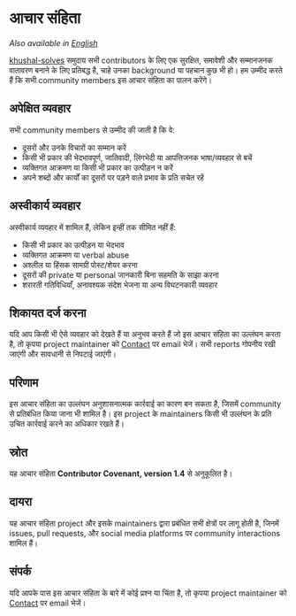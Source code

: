 # आचार संहिता

_Also available in [English](CODE_OF_CONDUCT.md)_


[khushal-solves](https://github.com/khushal-solves/) समुदाय सभी contributors के लिए एक सुरक्षित, समावेशी और सम्मानजनक वातावरण बनाने के लिए प्रतिबद्ध है, चाहे उनका background या पहचान कुछ भी हो। हम उम्मीद करते हैं कि सभी community members इस आचार संहिता का पालन करेंगे।

## अपेक्षित व्यवहार

सभी community members से उम्मीद की जाती है कि वे:

* दूसरों और उनके विचारों का सम्मान करें  
* किसी भी प्रकार की भेदभावपूर्ण, जातिवादी, लिंगभेदी या आपत्तिजनक भाषा/व्यवहार से बचें  
* व्यक्तिगत आक्रमण या किसी भी प्रकार का उत्पीड़न न करें  
* अपने शब्दों और कार्यों का दूसरों पर पड़ने वाले प्रभाव के प्रति सचेत रहें  

## अस्वीकार्य व्यवहार

अस्वीकार्य व्यवहार में शामिल हैं, लेकिन इन्हीं तक सीमित नहीं हैं:

* किसी भी प्रकार का उत्पीड़न या भेदभाव  
* व्यक्तिगत आक्रमण या verbal abuse  
* अश्लील या हिंसक सामग्री पोस्ट/शेयर करना  
* दूसरों की private या personal जानकारी बिना सहमति के साझा करना  
* शरारती गतिविधियाँ, अनावश्यक संदेश भेजना या अन्य विघटनकारी व्यवहार  

## शिकायत दर्ज करना

यदि आप किसी भी ऐसे व्यवहार को देखते हैं या अनुभव करते हैं जो इस आचार संहिता का उल्लंघन करता है, तो कृपया project maintainer को [Contact](mailto:khushal.solves@gmail.com?subject=Python%20Notes%20COC%20Complain) पर email भेजें। सभी reports गोपनीय रखी जाएंगी और सावधानी से निपटाई जाएंगी।  

## परिणाम

इस आचार संहिता का उल्लंघन अनुशासनात्मक कार्रवाई का कारण बन सकता है, जिसमें community से प्रतिबंधित किया जाना भी शामिल है। इस project के maintainers किसी भी उल्लंघन के प्रति उचित कार्रवाई करने का अधिकार रखते हैं।  

## स्रोत

यह आचार संहिता **Contributor Covenant, version 1.4** से अनुकूलित है।  

## दायरा

यह आचार संहिता project और इसके maintainers द्वारा प्रबंधित सभी क्षेत्रों पर लागू होती है, जिनमें issues, pull requests, और social media platforms पर community interactions शामिल हैं।  

## संपर्क

यदि आपके पास इस आचार संहिता के बारे में कोई प्रश्न या चिंता है, तो कृपया project maintainer को [Contact](mailto:khushal.solves@gmail.com?subject=Python%20Notes%20COC%20Inquiry) पर email भेजें।  

